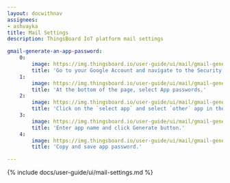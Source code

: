 ```yaml
---
layout: docwithnav
assignees:
- ashvayka
title: Mail Settings
description: ThingsBoard IoT platform mail settings

gmail-generate-an-app-password:
    0:
        image: https://img.thingsboard.io/user-guide/ui/mail/gmail-generate-an-app-password-1.png
        title: 'Go to your Google Account and navigate to the Security page. Then select 2-Step Verification tab.'
    1:
        image: https://img.thingsboard.io/user-guide/ui/mail/gmail-generate-an-app-password-2.png
        title: 'At the bottom of the page, select App passwords.'
    2:
        image: https://img.thingsboard.io/user-guide/ui/mail/gmail-generate-an-app-password-3.png
        title: 'Click on the `select app` and select `other` app in the drop-down menu.'
    3:
        image: https://img.thingsboard.io/user-guide/ui/mail/gmail-generate-an-app-password-4.png
        title: 'Enter app name and click Generate button.'
    4:
        image: https://img.thingsboard.io/user-guide/ui/mail/gmail-generate-an-app-password-5.png
        title: 'Copy and save app password.'

---
```


{% include docs/user-guide/ui/mail-settings.md %}